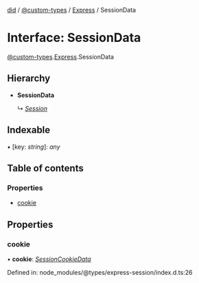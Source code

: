 [did](../README.md) / [@custom-types](../modules/_custom_types.md) / [Express](../modules/_custom_types.express.md) / SessionData

# Interface: SessionData

[@custom-types](../modules/_custom_types.md).[Express](../modules/_custom_types.express.md).SessionData

## Hierarchy

* **SessionData**

  ↳ [*Session*](_custom_types.express.session.md)

## Indexable

▪ [key: *string*]: *any*

## Table of contents

### Properties

- [cookie](_custom_types.express.sessiondata.md#cookie)

## Properties

### cookie

• **cookie**: [*SessionCookieData*](_custom_types.express.sessioncookiedata.md)

Defined in: node_modules/@types/express-session/index.d.ts:26
